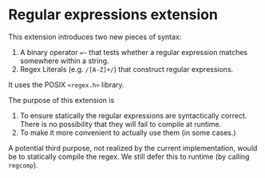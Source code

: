Regular expressions extension
=============================

This extension introduces two new pieces of syntax:

1. A binary operator `=~` that tests whether a regular expression matches somewhere within a string.
2. Regex Literals (e.g. `/[A-Z]+/`) that construct regular expressions.

It uses the POSIX `<regex.h>` library.

The purpose of this extension is

1. To ensure statically the regular expressions are syntactically correct. There is no possibility that they will fail to compile at runtime.
2. To make it more convenient to actually use them (in some cases.)

A potential third purpose, not realized by the current implementation, would be to statically compile the regex. We still defer this to runtime (by calling `regcomp`).

